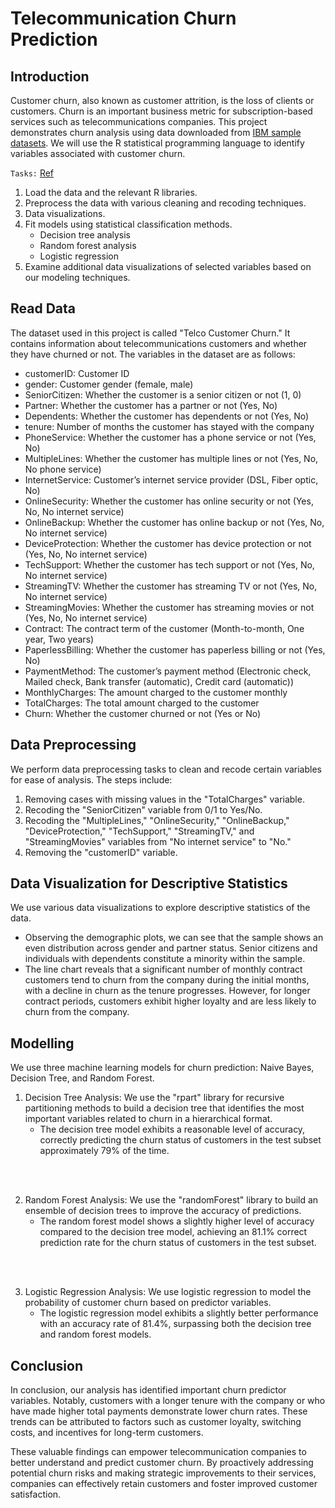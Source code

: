 # Telecommunication Churn Prediction

## Introduction
Customer churn, also known as customer attrition, is the loss of clients or customers. Churn is an important business metric for subscription-based services such as telecommunications companies. This project demonstrates churn analysis using data downloaded from [IBM sample datasets](https://www.kaggle.com/datasets/blastchar/telco-customer-churn). We will use the R statistical programming language to identify variables associated with customer churn.

`Tasks:` [Ref](https://rpubs.com/ezrasote/churn)
1. Load the data and the relevant R libraries.
2. Preprocess the data with various cleaning and recoding techniques.
3. Data visualizations.
4. Fit models using statistical classification methods.
   - Decision tree analysis
   - Random forest analysis
   - Logistic regression
5. Examine additional data visualizations of selected variables based on our modeling techniques.


## Read Data
The dataset used in this project is called "Telco Customer Churn." It contains information about telecommunications customers and whether they have churned or not. The variables in the dataset are as follows:

- customerID: Customer ID
- gender: Customer gender (female, male)
- SeniorCitizen: Whether the customer is a senior citizen or not (1, 0)
- Partner: Whether the customer has a partner or not (Yes, No)
- Dependents: Whether the customer has dependents or not (Yes, No)
- tenure: Number of months the customer has stayed with the company
- PhoneService: Whether the customer has a phone service or not (Yes, No)
- MultipleLines: Whether the customer has multiple lines or not (Yes, No, No phone service)
- InternetService: Customer’s internet service provider (DSL, Fiber optic, No)
- OnlineSecurity: Whether the customer has online security or not (Yes, No, No internet service)
- OnlineBackup: Whether the customer has online backup or not (Yes, No, No internet service)
- DeviceProtection: Whether the customer has device protection or not (Yes, No, No internet service)
- TechSupport: Whether the customer has tech support or not (Yes, No, No internet service)
- StreamingTV: Whether the customer has streaming TV or not (Yes, No, No internet service)
- StreamingMovies: Whether the customer has streaming movies or not (Yes, No, No internet service)
- Contract: The contract term of the customer (Month-to-month, One year, Two years)
- PaperlessBilling: Whether the customer has paperless billing or not (Yes, No)
- PaymentMethod: The customer’s payment method (Electronic check, Mailed check, Bank transfer (automatic), Credit card (automatic))
- MonthlyCharges: The amount charged to the customer monthly
- TotalCharges: The total amount charged to the customer
- Churn: Whether the customer churned or not (Yes or No)

## Data Preprocessing
We perform data preprocessing tasks to clean and recode certain variables for ease of analysis. The steps include:

1. Removing cases with missing values in the "TotalCharges" variable.
2. Recoding the "SeniorCitizen" variable from 0/1 to Yes/No.
3. Recoding the "MultipleLines," "OnlineSecurity," "OnlineBackup," "DeviceProtection," "TechSupport," "StreamingTV," and "StreamingMovies" variables from "No internet service" to "No."
4. Removing the "customerID" variable.


## Data Visualization for Descriptive Statistics
We use various data visualizations to explore descriptive statistics of the data.
- Observing the demographic plots, we can see that the sample shows an even distribution across gender and partner status. Senior citizens and individuals with dependents constitute a minority within the sample.
- The line chart reveals that a significant number of monthly contract customers tend to churn from the company during the initial months, with a decline in churn as the tenure progresses. However, for longer contract periods, customers exhibit higher loyalty and are less likely to churn from the company.


## Modelling
We use three machine learning models for churn prediction: Naive Bayes, Decision Tree, and Random Forest.

1. Decision Tree Analysis: We use the "rpart" library for recursive partitioning methods to build a decision tree that identifies the most important variables related to churn in a hierarchical format.
    - The decision tree model exhibits a reasonable level of accuracy, correctly predicting the churn status of customers in the test subset approximately 79% of the time.
<br>
<br>

2. Random Forest Analysis: We use the "randomForest" library to build an ensemble of decision trees to improve the accuracy of predictions.
    - The random forest model shows a slightly higher level of accuracy compared to the decision tree model, achieving an 81.1% correct prediction rate for the churn status of customers in the test subset.
<br>
<br>

3. Logistic Regression Analysis: We use logistic regression to model the probability of customer churn based on predictor variables.
    - The logistic regression model exhibits a slightly better performance with an accuracy rate of 81.4%, surpassing both the decision tree and random forest models.

## Conclusion
In conclusion, our analysis has identified important churn predictor variables. Notably, customers with a longer tenure with the company or who have made higher total payments demonstrate lower churn rates. These trends can be attributed to factors such as customer loyalty, switching costs, and incentives for long-term customers.

These valuable findings can empower telecommunication companies to better understand and predict customer churn. By proactively addressing potential churn risks and making strategic improvements to their services, companies can effectively retain customers and foster improved customer satisfaction.